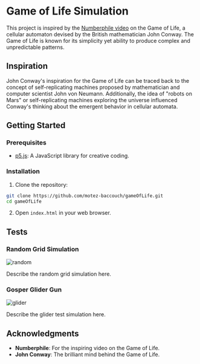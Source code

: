 
# Game of Life Simulation

This project is inspired by the [Numberphile video](https://www.youtube.com/watch?v=R9Plq-D1gEk) on the Game of Life, a cellular automaton devised by the British mathematician John Conway. The Game of Life is known for its simplicity yet ability to produce complex and unpredictable patterns.

## Inspiration

John Conway's inspiration for the Game of Life can be traced back to the concept of self-replicating machines proposed by mathematician and computer scientist John von Neumann. Additionally, the idea of "robots on Mars" or self-replicating machines exploring the universe influenced Conway's thinking about the emergent behavior in cellular automata.

## Getting Started

### Prerequisites

- [p5.js](https://p5js.org/): A JavaScript library for creative coding.

### Installation

1. Clone the repository:

```bash
git clone https://github.com/motez-baccouch/gameOfLife.git
cd gameOfLife
```

2. Open `index.html` in your web browser.

## Tests

### Random Grid Simulation


![random](https://github.com/motez-baccouch/gameOfLife/assets/80569257/a598cc50-f286-4883-8375-afa31c2cba8d)


Describe the random grid simulation here.

### Gosper Glider Gun

![glider](https://github.com/motez-baccouch/gameOfLife/assets/80569257/8940b6f9-fa64-4d46-93a4-f2e7dd561e18)



Describe the glider test simulation here.

## Acknowledgments

- **Numberphile**: For the inspiring video on the Game of Life.
- **John Conway**: The brilliant mind behind the Game of Life.

